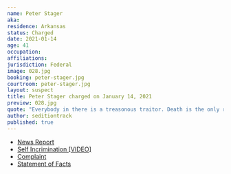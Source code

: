 ```yaml
---
name: Peter Stager
aka:
residence: Arkansas
status: Charged
date: 2021-01-14
age: 41
occupation:
affiliations:
jurisdiction: Federal
image: 028.jpg
booking: peter-stager.jpg
courtroom: peter-stager.jpg
layout: suspect
title: Peter Stager charged on January 14, 2021
preview: 028.jpg
quote: "Everybody in there is a treasonous traitor. Death is the only remedy for what’s in that building."
author: seditiontrack
published: true
---
```


- [News Report](https://www.wsj.com/livecoverage/trump-impeachment-house-biden/card/BeFqRm1wpv2SEpH3SSLQ)
- [Self Incrimination [VIDEO]](https://www.youtube.com/watch?v=SVhLKKTUhIg&feature=youtu.be)
- [Complaint](https://www.justice.gov/opa/page/file/1354981/download)
- [Statement of Facts](https://www.justice.gov/opa/page/file/1355506/download)